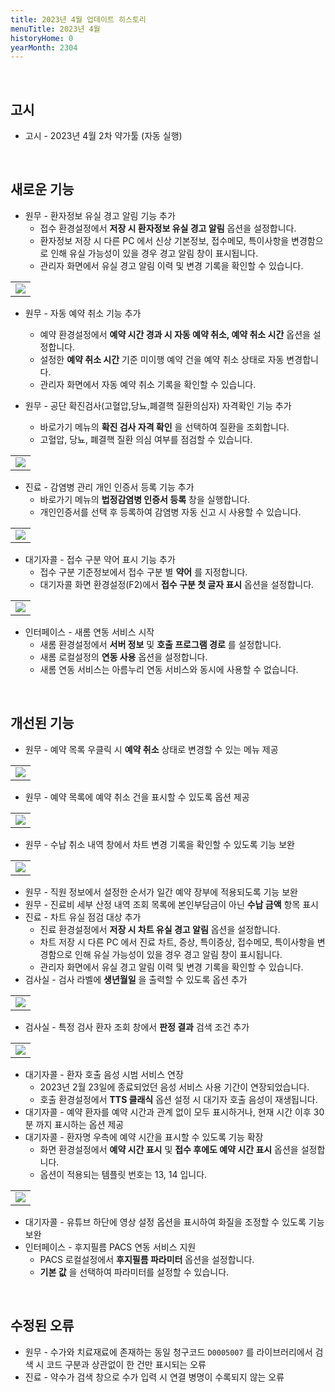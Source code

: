 ```yaml
---
title: 2023년 4월 업데이트 히스토리
menuTitle: 2023년 4월
historyHome: 0
yearMonth: 2304
---
```


<br>

## 고시

- 고시 - 2023년 4월 2차 약가툴 (자동 실행)

<br>

## 새로운 기능

- 원무 - 환자정보 유실 경고 알림 기능 추가
    - 접수 환경설정에서 **저장 시 환자정보 유실 경고 알림** 옵션을 설정합니다.
    - 환자정보 저장 시 다른 PC 에서 신상 기본정보, 접수메모, 특이사항을 변경함으로 인해 유실 가능성이 있을 경우 경고 알림 창이 표시됩니다.
    - 관리자 화면에서 유실 경고 알림 이력 및 변경 기록을 확인할 수 있습니다.

<table class="imgBox">
    <td class="imgBox">
        <a href="/images{{page.url}}/1.png" target="_blank">
            <img class="minCenter" src="/images{{page.url}}/1.png">
        </a>
    </td>
</table>

- 원무 - 자동 예약 취소 기능 추가
    - 예약 환경설정에서 **예약 시간 경과 시 자동 예약 취소, 예약 취소 시간** 옵션을 설정합니다.
    - 설정한 **예약 취소 시간** 기준 미이행 예약 건을 예약 취소 상태로 자동 변경합니다.
    - 관리자 화면에서 자동 예약 취소 기록을 확인할 수 있습니다.

- 원무 - 공단 확진검사(고혈압,당뇨,폐결핵 질환의심자) 자격확인 기능 추가
    - 바로가기 메뉴의 **확진 검사 자격 확인** 을 선택하여 질환을 조회합니다.
    - 고혈압, 당뇨, 폐결핵 질환 의심 여부를 점검할 수 있습니다.

<table class="imgBox">
    <td class="imgBox">
        <a href="/images{{page.url}}/2.png" target="_blank">
            <img class="minCenter" src="/images{{page.url}}/2.png">
        </a>
    </td>
</table>

- 진료 - 감염병 관리 개인 인증서 등록 기능 추가
    - 바로가기 메뉴의 **법정감염병 인증서 등록** 창을 실행합니다.
    - 개인인증서를 선택 후 등록하여 감염병 자동 신고 시 사용할 수 있습니다.

<table class="imgBox">
    <td class="imgBox">
        <a href="/images{{page.url}}/3.png" target="_blank">
            <img class="minCenter" src="/images{{page.url}}/3.png">
        </a>
    </td>
</table>

- 대기자콜 - 접수 구분 약어 표시 기능 추가
    - 접수 구분 기준정보에서 접수 구분 별 **약어** 를 지정합니다.
    - 대기자콜 화면 환경설정(F2)에서 **접수 구분 첫 글자 표시** 옵션을 설정합니다.

<table class="imgBox">
    <td class="imgBox">
        <a href="/images{{page.url}}/4.png" target="_blank">
            <img class="minCenter" src="/images{{page.url}}/4.png">
        </a>
    </td>
</table>

- 인터페이스 - 새롬 연동 서비스 시작
    - 새롬 환경설정에서 **서버 정보** 및 **호출 프로그램 경로** 를 설정합니다.
    - 새롬 로컬설정의 **연동 사용** 옵션을 설정합니다.
    - 새롬 연동 서비스는 아름누리 연동 서비스와 동시에 사용할 수 없습니다.

<br>

## 개선된 기능

- 원무 - 예약 목록 우클릭 시 **예약 취소** 상태로 변경할 수 있는 메뉴 제공

<table class="imgBox">
    <td class="imgBox">
        <a href="/images{{page.url}}/5.png" target="_blank">
            <img class="minCenter" src="/images{{page.url}}/5.png">
        </a>
    </td>
</table>

- 원무 - 예약 목록에 예약 취소 건을 표시할 수 있도록 옵션 제공

<table class="imgBox">
    <td class="imgBox">
        <a href="/images{{page.url}}/6.png" target="_blank">
            <img class="minCenterSmall" src="/images{{page.url}}/6.png">
        </a>
    </td>
</table>

- 원무 - 수납 취소 내역 창에서 차트 변경 기록을 확인할 수 있도록 기능 보완

<table class="imgBox">
    <td class="imgBox">
        <a href="/images{{page.url}}/7.png" target="_blank">
            <img class="minCenter" src="/images{{page.url}}/7.png">
        </a>
    </td>
</table>

- 원무 - 직원 정보에서 설정한 순서가 일간 예약 장부에 적용되도록 기능 보완
- 원무 - 진료비 세부 산정 내역 조회 목록에 본인부담금이 아닌 **수납 금액** 항목 표시
- 진료 - 차트 유실 점검 대상 추가
    - 진료 환경설정에서 **저장 시 차트 유실 경고 알림** 옵션을 설정합니다.
    - 차트 저장 시 다른 PC 에서 진료 차트, 증상, 특이증상, 접수메모, 특이사항을 변경함으로 인해 유실 가능성이 있을 경우 경고 알림 창이 표시됩니다.
    - 관리자 화면에서 유실 경고 알림 이력 및 변경 기록을 확인할 수 있습니다.
- 검사실 - 검사 라벨에 **생년월일** 을 출력할 수 있도록 옵션 추가

<table class="imgBox">
    <td class="imgBox">
        <a href="/images{{page.url}}/8.png" target="_blank">
            <img class="minCenterSmall" src="/images{{page.url}}/8.png">
        </a>
    </td>
</table>

- 검사실 - 특정 검사 환자 조회 창에서 **판정 결과** 검색 조건 추가

<table class="imgBox">
    <td class="imgBox">
        <a href="/images{{page.url}}/9.png" target="_blank">
            <img class="minCenter" src="/images{{page.url}}/9.png">
        </a>
    </td>
</table>

- 대기자콜 - 환자 호출 음성 시범 서비스 연장
    - 2023년 2월 23일에 종료되었던 음성 서비스 사용 기간이 연장되었습니다.
    - 호출 환경설정에서 **TTS 클래식** 옵션 설정 시 대기자 호출 음성이 재생됩니다.
- 대기자콜 - 예약 환자를 예약 시간과 관계 없이 모두 표시하거나, 현재 시간 이후 30분 까지 표시하는 옵션 제공
- 대기자콜 - 환자명 우측에 예약 시간을 표시할 수 있도록 기능 확장  
    - 화면 환경설정에서 **예약 시간 표시** 및 **접수 후에도 예약 시간 표시** 옵션을 설정합니다.
    - 옵션이 적용되는 템플릿 번호는 13, 14 입니다.

<table class="imgBox">
    <td class="imgBox">
        <a href="/images{{page.url}}/10.png" target="_blank">
            <img class="minCenter" src="/images{{page.url}}/10.png">
        </a>
    </td>
</table>

- 대기자콜 - 유튜브 하단에 영상 설정 옵션을 표시하여 화질을 조정할 수 있도록 기능 보완
- 인터페이스 - 후지필름 PACS 연동 서비스 지원
    - PACS 로컬설정에서 **후지필름 파라미터** 옵션을 설정합니다.
    - **기본 값** 을 선택하여 파라미터를 설정할 수 있습니다.

<br>

## 수정된 오류

- 원무 - 수가와 치료재료에 존재하는 동일 청구코드 `D0005007` 를 라이브러리에서 검색 시 코드 구분과 상관없이 한 건만 표시되는 오류
- 진료 - 약수가 검색 창으로 수가 입력 시 연결 병명이 수록되지 않는 오류